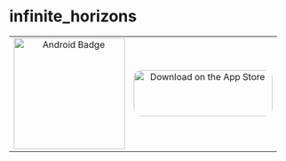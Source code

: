 # infinite_horizons

<table align="middle">
  <tr>
    <td align="center">
      <a href="https://play.google.com/store/apps/details?id=com.haveinfinitehorizons">
        <img border="0" alt="Android Badge" src="https://user-images.githubusercontent.com/9304740/117003444-8b58a080-aced-11eb-94bc-bfb2505f515d.png" width="200">
      </a>
    </td>
    <td align="center">
      <a href="https://apps.apple.com/us/app/infinite-horizons/id6502440548?itsct=apps_box_badge&amp;itscg=30200" style="display: inline-block; overflow: hidden; border-radius: 13px; width: 250px; height: 83px;">
        <img src="https://tools.applemediaservices.com/api/badges/download-on-the-app-store/black/en-us?size=250x83&amp;releaseDate=1716076800" alt="Download on the App Store" style="border-radius: 13px; width: 250px; height: 83px;">
      </a>
    </td>
  </tr>
</table>

